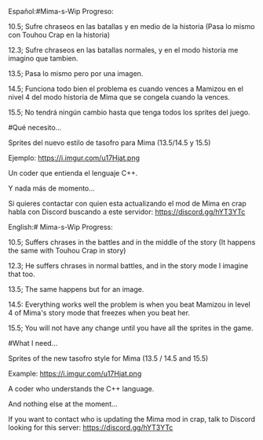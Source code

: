 Español:#Mima-s-Wip Progreso:

10.5; Sufre chraseos en las batallas y en medio de la historia (Pasa lo mismo con Touhou Crap en la historia)

12.3; Sufre chraseos en las batallas normales, y en el modo historia me imagino que tambien.

13.5; Pasa lo mismo pero por una imagen.

14.5; Funciona todo bien el problema es cuando vences a Mamizou en el nivel 4 del modo historia de Mima que se congela cuando la vences.

15.5; No tendrá ningún cambio hasta que tenga todos los sprites del juego.

#Qué necesito...

Sprites del nuevo estilo de tasofro para Mima (13.5/14.5 y 15.5)

Ejemplo: https://i.imgur.com/u17Hjat.png

Un coder que entienda el lenguaje C++.

Y nada más de momento...

Si quieres contactar con quien esta actualizando el mod de Mima en crap habla con Discord buscando a este servidor: https://discord.gg/hYT3YTc

English:# Mima-s-Wip Progress:

10.5; Suffers chrases in the battles and in the middle of the story (It happens the same with Touhou Crap in story)

12.3; He suffers chrases in normal battles, and in the story mode I imagine that too.

13.5; The same happens but for an image.

14.5: Everything works well the problem is when you beat Mamizou in level 4 of Mima's story mode that freezes when you beat her.

15.5; You will not have any change until you have all the sprites in the game.

#What I need...

Sprites of the new tasofro style for Mima (13.5 / 14.5 and 15.5)

Example: https://i.imgur.com/u17Hjat.png

A coder who understands the C++ language.

And nothing else at the moment...

If you want to contact who is updating the Mima mod in crap, talk to Discord looking for this server: https://discord.gg/hYT3YTc
